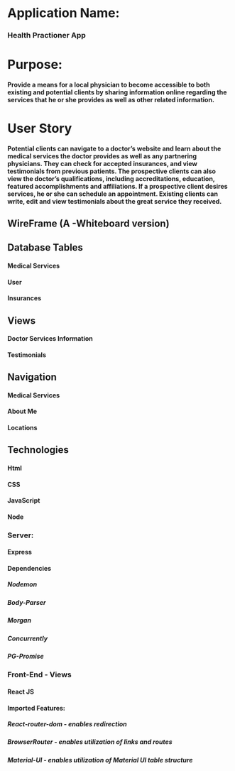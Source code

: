 # Application Name:
### Health Practioner App

# Purpose:
#### Provide a means for a local physician to become accessible to both existing and potential clients by sharing information online regarding the services that he or she provides as well as other related information.

# User Story
#### Potential clients can navigate to a doctor’s website and learn about the medical services the doctor provides as well as any partnering physicians. They can check for accepted insurances, and view testimonials from previous patients.  The prospective clients can also view the doctor’s qualifications, including accreditations, education, featured accomplishments and affiliations.  If a prospective client desires services, he or she can schedule an appointment.  Existing clients can write, edit and view testimonials about the great service they received.

## WireFrame (A -Whiteboard version)

## Database Tables
#### Medical Services
#### User
#### Insurances

## Views
#### Doctor Services Information
#### Testimonials

## Navigation
#### Medical Services
#### About Me
#### Locations  


## Technologies
#### Html
#### CSS
#### JavaScript
#### Node
### Server:
#### Express
#### Dependencies
##### Nodemon
##### Body-Parser
##### Morgan
##### Concurrently
##### PG-Promise
### Front-End - Views
#### React JS
#### Imported Features:
##### React-router-dom - enables redirection
##### BrowserRouter  - enables utilization of links and routes
##### Material-UI - enables utilization of Material UI table structure
